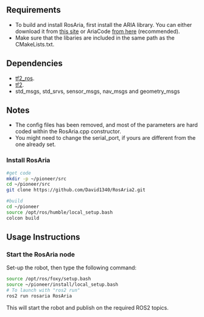 
Requirements
------------

* To build and install RosAria, first install the ARIA library. You can either download it from [this site](https://web.archive.org/web/20180214114520/http://robots.mobilerobots.com/wiki/Main_Page) or AriaCode [from here](http://github.com/reedhedges/AriaCoda) (recommended).
* Make sure that the libaries are included in the same path as the CMakeLists.txt.

Dependencies
------------

  * [tf2_ros](https://github.com/ros2/geometry2/tree/ros2/tf2_ros).
  * [tf2](https://docs.ros.org/en/foxy/Tutorials/tf2.html).
  * std_msgs, std_srvs, sensor_msgs, nav_msgs and geometry_msgs


Notes
-----------------------------------------
* The config files has been removed, and most of the parameters are hard coded within the RosAria.cpp constructor. 
* You might need to change the serial_port, if yours are different from the one already set.


### Install RosAria
```bash
#get code
mkdir -p ~/pioneer/src
cd ~/pioneer/src
git clone https://github.com/David1340/RosAria2.git

#build
cd ~/pioneer
source /opt/ros/humble/local_setup.bash
colcon build 
```

## Usage Instructions

### Start the RosAria node
Set-up the robot, then type the following command:

```bash
source /opt/ros/foxy/setup.bash
source ~/pioneer/install/local_setup.bash
# To launch with "ros2 run"
ros2 run rosaria RosAria
```

This will start the robot and publish on the required ROS2 topics.

